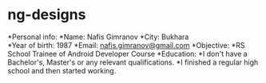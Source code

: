 # ng-designs
*Personal info:
  *Name: Nafis Gimranov
  *City: Bukhara  
  *Year of birth: 1987
  *Email: nafis.gimranov@gmail.com
*Objective:
  *RS School Trainee of Android Developer Course
*Education:
  *I don't have a Bachelor's, Master's or any relevant qualifications.
  *I finished a regular high school and then started working.
